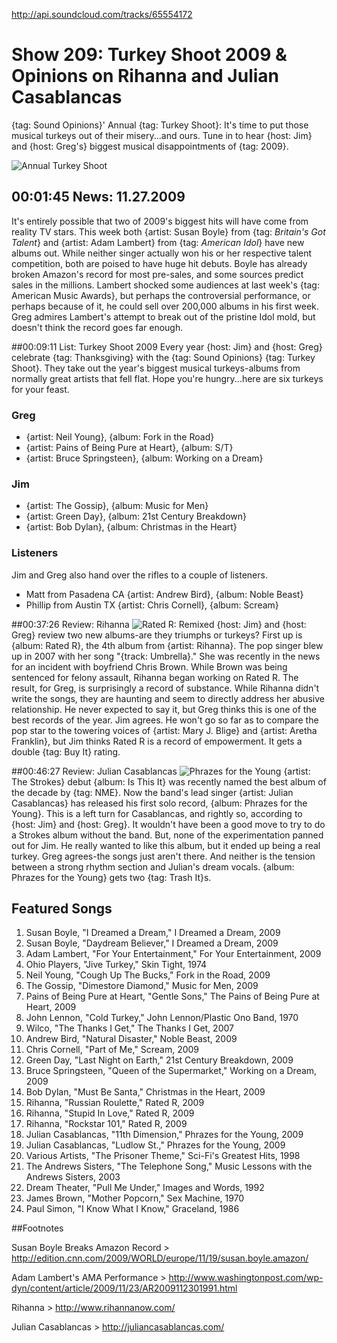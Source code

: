 

http://api.soundcloud.com/tracks/65554172

# Show 209: Turkey Shoot 2009 & Opinions on Rihanna and Julian Casablancas
{tag: Sound Opinions}' Annual {tag: Turkey Shoot}: It's time to put those musical turkeys out of their misery...and ours. Tune in to hear {host: Jim} and {host: Greg's} biggest musical disappointments of {tag: 2009}.

![Annual Turkey Shoot](http://static.soundopinions.org/images/2009/turkeydj.jpg)

## 00:01:45 News: 11.27.2009
It's entirely possible that two of 2009's biggest hits will have come from reality TV stars. This week both {artist: Susan Boyle} from {tag: *Britain's Got Talent*} and {artist: Adam Lambert} from {tag: *American Idol*} have new albums out. While neither singer actually won his or her respective talent competition, both are poised to have huge hit debuts. Boyle has already broken Amazon's record for most pre-sales, and some sources predict sales in the millions. Lambert shocked some audiences at last week's {tag: American Music Awards}, but perhaps the controversial performance, or perhaps because of it, he could sell over 200,000 albums in his first week. Greg admires Lambert's attempt to break out of the pristine Idol mold, but doesn't think the record goes far enough.

##00:09:11 List: Turkey Shoot 2009
Every year {host: Jim} and {host: Greg} celebrate {tag: Thanksgiving} with the {tag: Sound Opinions} {tag: Turkey Shoot}. They take out the year's biggest musical turkeys-albums from normally great artists that fell flat. Hope you're hungry...here are six turkeys for your feast.

### Greg
- {artist: Neil Young}, {album: Fork in the Road}
- {artist: Pains of Being Pure at Heart}, {album: S/T}
- {artist: Bruce Springsteen}, {album: Working on a Dream}

### Jim
- {artist: The Gossip}, {album: Music for Men}
- {artist: Green Day}, {album: 21st Century Breakdown}
- {artist: Bob Dylan}, {album: Christmas in the Heart}

### Listeners
Jim and Greg also hand over the rifles to a couple of listeners.

- Matt from Pasadena CA 
{artist: Andrew Bird}, {album: Noble Beast}
- Phillip from Austin TX 
{artist: Chris Cornell}, {album: Scream}

##00:37:26 Review: Rihanna
![Rated R: Remixed](http://is3.mzstatic.com/image/thumb/Music71/v4/f9/ea/fd/f9eafd5a-3c97-7690-a592-a1f4a91f9862/source/600x600bb.jpg "63346553/1168099672")
{host: Jim} and {host: Greg} review two new albums-are they triumphs or turkeys? First up is {album: Rated R}, the 4th album from {artist: Rihanna}. The pop singer blew up in 2007 with her song "{track: Umbrella}." She was recently in the news for an incident with boyfriend Chris Brown. While Brown was being sentenced for felony assault, Rihanna began working on Rated R. The result, for Greg, is surprisingly a record of substance. While Rihanna didn't write the songs, they are haunting and seem to directly address her abusive relationship. He never expected to say it, but Greg thinks this is one of the best records of the year. Jim agrees. He won't go so far as to compare the pop star to the towering voices of {artist: Mary J. Blige} and {artist: Aretha Franklin}, but Jim thinks Rated R is a record of empowerment. It gets a double {tag: Buy It} rating.

##00:46:27 Review: Julian Casablancas
![Phrazes for the Young](http://is3.mzstatic.com/image/thumb/Music/v4/a5/b2/9d/a5b29d88-3d13-5c3a-c0bd-878c87243985/source/600x600bb.jpg "560395/335804043")
{artist: The Strokes} debut {album: Is This It} was recently named the best album of the decade by {tag: NME}. Now the band's lead singer {artist: Julian Casablancas} has released his first solo record, {album: Phrazes for the Young}. This is a left turn for Casablancas, and rightly so, according to {host: Jim} and {host: Greg}. It wouldn't have been a good move to try to do a Strokes album without the band. But, none of the experimentation panned out for Jim. He really wanted to like this album, but it ended up being a real turkey. Greg agrees-the songs just aren't there. And neither is the tension between a strong rhythm section and Julian's dream vocals. {album: Phrazes for the Young} gets two {tag: Trash It}s.


## Featured Songs
1. Susan Boyle, "I Dreamed a Dream," I Dreamed a Dream, 2009
2. Susan Boyle, "Daydream Believer," I Dreamed a Dream, 2009
3. Adam Lambert, "For Your Entertainment," For Your Entertainment, 2009
4. Ohio Players, "Jive Turkey," Skin Tight, 1974
5. Neil Young, "Cough Up The Bucks," Fork in the Road, 2009
6. The Gossip, "Dimestore Diamond," Music for Men, 2009
7. Pains of Being Pure at Heart, "Gentle Sons," The Pains of Being Pure at Heart, 2009
8. John Lennon, "Cold Turkey," John Lennon/Plastic Ono Band, 1970
9. Wilco, "The Thanks I Get," The Thanks I Get, 2007
10. Andrew Bird, "Natural Disaster," Noble Beast, 2009
11. Chris Cornell, "Part of Me," Scream, 2009
12. Green Day, "Last Night on Earth," 21st Century Breakdown, 2009
13. Bruce Springsteen, "Queen of the Supermarket," Working on a Dream, 2009
14. Bob Dylan, "Must Be Santa," Christmas in the Heart, 2009
15. Rihanna, "Russian Roulette," Rated R, 2009
16. Rihanna, "Stupid In Love," Rated R, 2009
17. Rihanna, "Rockstar 101," Rated R, 2009
18. Julian Casablancas, "11th Dimension," Phrazes for the Young, 2009
19. Julian Casablancas, "Ludlow St.," Phrazes for the Young, 2009
20. Various Artists, "The Prisoner Theme," Sci-Fi's Greatest Hits, 1998
21. The Andrews Sisters, "The Telephone Song," Music Lessons with the Andrews Sisters, 2003
22. Dream Theater, "Pull Me Under," Images and Words, 1992
23. James Brown, "Mother Popcorn," Sex Machine, 1970
24. Paul Simon, "I Know What I Know," Graceland, 1986

##Footnotes

Susan Boyle Breaks Amazon Record > http://edition.cnn.com/2009/WORLD/europe/11/19/susan.boyle.amazon/

Adam Lambert's AMA Performance > http://www.washingtonpost.com/wp-dyn/content/article/2009/11/23/AR2009112301991.html

Rihanna > http://www.rihannanow.com/

Julian Casablancas > http://juliancasablancas.com/